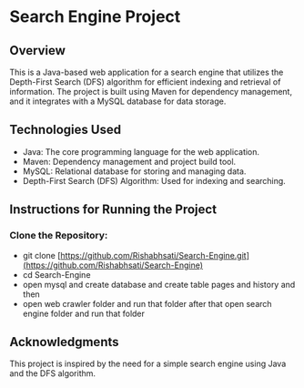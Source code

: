 # Search Engine Project
## Overview
This is a Java-based web application for a search engine that utilizes the Depth-First Search (DFS) algorithm for efficient indexing and retrieval of information. The project is built using Maven for dependency management, and it integrates with a MySQL database for data storage.

## Technologies Used
 - Java: The core programming language for the web application.
 - Maven: Dependency management and project build tool.
 - MySQL: Relational database for storing and managing data.
 - Depth-First Search (DFS) Algorithm: Used for indexing and searching.

## Instructions for Running the Project

### Clone the Repository:
- git clone [https://github.com/Rishabhsati/Search-Engine.git](https://github.com/Rishabhsati/Search-Engine)
- cd Search-Engine
- open mysql and create database and create table pages and history and then 
- open web crawler folder and run that folder after that open search engine folder and run that folder

## Acknowledgments

This project is inspired by the need for a simple search engine using Java and the DFS algorithm.
